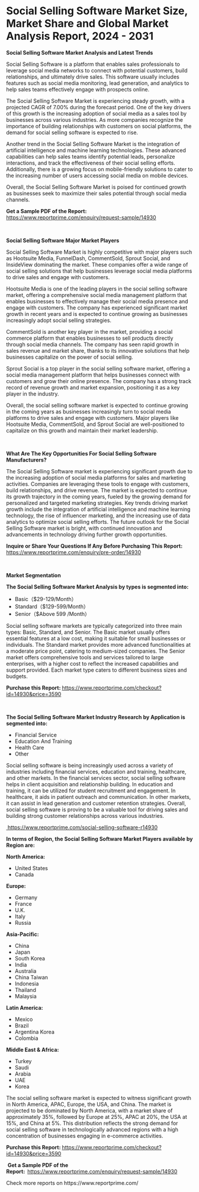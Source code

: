 <p><h1>Social Selling Software Market Size, Market Share and Global Market Analysis Report, 2024 - 2031</h1></p><p><strong>Social Selling Software Market Analysis and Latest Trends</strong></p>
<p><p>Social Selling Software is a platform that enables sales professionals to leverage social media networks to connect with potential customers, build relationships, and ultimately drive sales. This software usually includes features such as social media monitoring, lead generation, and analytics to help sales teams effectively engage with prospects online.</p><p>The Social Selling Software Market is experiencing steady growth, with a projected CAGR of 7.00% during the forecast period. One of the key drivers of this growth is the increasing adoption of social media as a sales tool by businesses across various industries. As more companies recognize the importance of building relationships with customers on social platforms, the demand for social selling software is expected to rise.</p><p>Another trend in the Social Selling Software Market is the integration of artificial intelligence and machine learning technologies. These advanced capabilities can help sales teams identify potential leads, personalize interactions, and track the effectiveness of their social selling efforts. Additionally, there is a growing focus on mobile-friendly solutions to cater to the increasing number of users accessing social media on mobile devices.</p><p>Overall, the Social Selling Software Market is poised for continued growth as businesses seek to maximize their sales potential through social media channels.</p></p>
<p><strong>Get a Sample PDF of the Report:&nbsp;</strong> <a href="https://www.reportprime.com/enquiry/request-sample/14930">https://www.reportprime.com/enquiry/request-sample/14930</a></p>
<p>&nbsp;</p>
<p><strong>Social Selling Software Major Market Players</strong></p>
<p><p>Social Selling Software Market is highly competitive with major players such as Hootsuite Media, FunnelDash, CommentSold, Sprout Social, and InsideView dominating the market. These companies offer a wide range of social selling solutions that help businesses leverage social media platforms to drive sales and engage with customers. </p><p>Hootsuite Media is one of the leading players in the social selling software market, offering a comprehensive social media management platform that enables businesses to effectively manage their social media presence and engage with customers. The company has experienced significant market growth in recent years and is expected to continue growing as businesses increasingly adopt social selling strategies.</p><p>CommentSold is another key player in the market, providing a social commerce platform that enables businesses to sell products directly through social media channels. The company has seen rapid growth in sales revenue and market share, thanks to its innovative solutions that help businesses capitalize on the power of social selling.</p><p>Sprout Social is a top player in the social selling software market, offering a social media management platform that helps businesses connect with customers and grow their online presence. The company has a strong track record of revenue growth and market expansion, positioning it as a key player in the industry.</p><p>Overall, the social selling software market is expected to continue growing in the coming years as businesses increasingly turn to social media platforms to drive sales and engage with customers. Major players like Hootsuite Media, CommentSold, and Sprout Social are well-positioned to capitalize on this growth and maintain their market leadership.</p></p>
<p>&nbsp;</p>
<p><strong>What Are The Key Opportunities For Social Selling Software Manufacturers?</strong></p>
<p><p>The Social Selling Software market is experiencing significant growth due to the increasing adoption of social media platforms for sales and marketing activities. Companies are leveraging these tools to engage with customers, build relationships, and drive revenue. The market is expected to continue its growth trajectory in the coming years, fueled by the growing demand for personalized and targeted marketing strategies. Key trends driving market growth include the integration of artificial intelligence and machine learning technology, the rise of influencer marketing, and the increasing use of data analytics to optimize social selling efforts. The future outlook for the Social Selling Software market is bright, with continued innovation and advancements in technology driving further growth opportunities.</p></p>
<p><strong>Inquire or Share Your Questions If Any Before Purchasing This Report:</strong> <a href="https://www.reportprime.com/enquiry/pre-order/14930">https://www.reportprime.com/enquiry/pre-order/14930</a></p>
<p>&nbsp;</p>
<p><strong>Market Segmentation</strong></p>
<p><strong>The Social Selling Software Market Analysis by types is segmented into:</strong></p>
<p><ul><li>Basic（$29-129/Month）</li><li>Standard（$129-599/Month）</li><li>Senior（$Above 599 /Month）</li></ul></p>
<p><p>Social selling software markets are typically categorized into three main types: Basic, Standard, and Senior. The Basic market usually offers essential features at a low cost, making it suitable for small businesses or individuals. The Standard market provides more advanced functionalities at a moderate price point, catering to medium-sized companies. The Senior market offers comprehensive tools and services tailored to large enterprises, with a higher cost to reflect the increased capabilities and support provided. Each market type caters to different business sizes and budgets.</p></p>
<p><strong>Purchase this Report:&nbsp;</strong><a href="https://www.reportprime.com/checkout?id=14930&price=3590">https://www.reportprime.com/checkout?id=14930&price=3590</a></p>
<p>&nbsp;</p>
<p><strong>The Social Selling Software Market Industry Research by Application is segmented into:</strong></p>
<p><ul><li>Financial Service</li><li>Education And Training</li><li>Health Care</li><li>Other</li></ul></p>
<p><p>Social selling software is being increasingly used across a variety of industries including financial services, education and training, healthcare, and other markets. In the financial services sector, social selling software helps in client acquisition and relationship building. In education and training, it can be utilized for student recruitment and engagement. In healthcare, it aids in patient outreach and communication. In other markets, it can assist in lead generation and customer retention strategies. Overall, social selling software is proving to be a valuable tool for driving sales and building strong customer relationships across various industries.</p></p>
<p><a href="https://www.reportprime.com/social-selling-software-r14930">&nbsp;https://www.reportprime.com/social-selling-software-r14930</a></p>
<p><strong>In terms of Region, the Social Selling Software Market Players available by Region are:</strong></p>
<p>
    <p> <strong> North America: </strong>
        <ul>
            <li>United States</li>
            <li>Canada</li>
        </ul>
        </p> 
    <p> <strong> Europe: </strong>
        <ul>
            <li>Germany</li>
            <li>France</li>
            <li>U.K.</li>
            <li>Italy</li>
            <li>Russia</li>
        </ul>
        </p> 
    <p> <strong> Asia-Pacific: </strong>
        <ul>
            <li>China</li>
            <li>Japan</li>
            <li>South Korea</li>
            <li>India</li>
            <li>Australia</li>
            <li>China Taiwan</li>
            <li>Indonesia</li>
            <li>Thailand</li>
            <li>Malaysia</li>
        </ul>
        </p> 
    <p> <strong> Latin America: </strong>
        <ul>
            <li>Mexico</li>
            <li>Brazil</li>
            <li>Argentina Korea</li>
            <li>Colombia</li>
        </ul>
        </p> 
    <p> <strong> Middle East & Africa: </strong>
        <ul>
            <li>Turkey</li>
            <li>Saudi</li>
            <li>Arabia</li>
            <li>UAE</li>
            <li>Korea</li>
        </ul>
    </p>
    </p>
<p><p>The social selling software market is expected to witness significant growth in North America, APAC, Europe, the USA, and China. The market is projected to be dominated by North America, with a market share of approximately 35%, followed by Europe at 25%, APAC at 20%, the USA at 15%, and China at 5%. This distribution reflects the strong demand for social selling software in technologically advanced regions with a high concentration of businesses engaging in e-commerce activities.</p></p>
<p><strong>Purchase this Report: </strong><a href="https://www.reportprime.com/checkout?id=14930&price=3590">https://www.reportprime.com/checkout?id=14930&price=3590</a></p>
<p>&nbsp;<strong>Get a Sample PDF of the Report:&nbsp;&nbsp;</strong><a href="https://www.reportprime.com/enquiry/request-sample/14930">https://www.reportprime.com/enquiry/request-sample/14930</a></p>
<p><strong></strong></p>
<p>Check more reports on https://www.reportprime.com/</p>